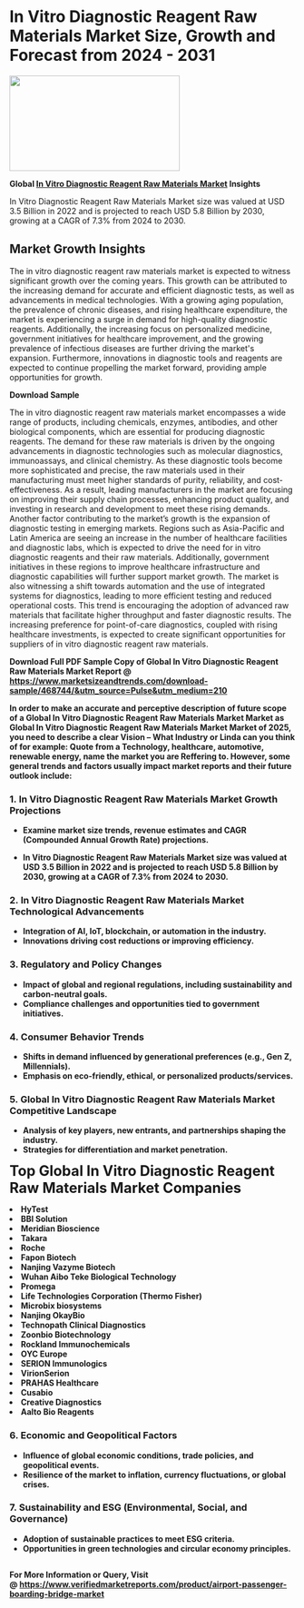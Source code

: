 <H1>In Vitro Diagnostic Reagent Raw Materials Market Size, Growth and Forecast from 2024 - 2031</H1><img class="aligncenter size-medium wp-image-584254" src="https://thirdeyenews.in/wp-content/uploads/2024/09/Global-Market-Research-300x168.jpeg" alt="" width="300" height="168" /><p><strong>Global&nbsp;<a href="https://www.marketsizeandtrends.com/download-sample/468744/&amp;utm_source=Pulse&amp;utm_medium=210">In Vitro Diagnostic Reagent Raw Materials Market</a> Insights</strong></p><p>In Vitro Diagnostic Reagent Raw Materials Market size was valued at USD 3.5 Billion in 2022 and is projected to reach USD 5.8 Billion by 2030, growing at a CAGR of 7.3% from 2024 to 2030.</p><p><h2>Market Growth Insights</h2> <p>The in vitro diagnostic reagent raw materials market is expected to witness significant growth over the coming years. This growth can be attributed to the increasing demand for accurate and efficient diagnostic tests, as well as advancements in medical technologies. With a growing aging population, the prevalence of chronic diseases, and rising healthcare expenditure, the market is experiencing a surge in demand for high-quality diagnostic reagents. Additionally, the increasing focus on personalized medicine, government initiatives for healthcare improvement, and the growing prevalence of infectious diseases are further driving the market's expansion. Furthermore, innovations in diagnostic tools and reagents are expected to continue propelling the market forward, providing ample opportunities for growth.</p> <p><strong>Download Sample</strong></p> <p>The in vitro diagnostic reagent raw materials market encompasses a wide range of products, including chemicals, enzymes, antibodies, and other biological components, which are essential for producing diagnostic reagents. The demand for these raw materials is driven by the ongoing advancements in diagnostic technologies such as molecular diagnostics, immunoassays, and clinical chemistry. As these diagnostic tools become more sophisticated and precise, the raw materials used in their manufacturing must meet higher standards of purity, reliability, and cost-effectiveness. As a result, leading manufacturers in the market are focusing on improving their supply chain processes, enhancing product quality, and investing in research and development to meet these rising demands. Another factor contributing to the market’s growth is the expansion of diagnostic testing in emerging markets. Regions such as Asia-Pacific and Latin America are seeing an increase in the number of healthcare facilities and diagnostic labs, which is expected to drive the need for in vitro diagnostic reagents and their raw materials. Additionally, government initiatives in these regions to improve healthcare infrastructure and diagnostic capabilities will further support market growth. The market is also witnessing a shift towards automation and the use of integrated systems for diagnostics, leading to more efficient testing and reduced operational costs. This trend is encouraging the adoption of advanced raw materials that facilitate higher throughput and faster diagnostic results. The increasing preference for point-of-care diagnostics, coupled with rising healthcare investments, is expected to create significant opportunities for suppliers of in vitro diagnostic reagent raw materials. <p><strong></p><p><span class=""><strong>Download Full PDF Sample Copy of Global In Vitro Diagnostic Reagent Raw Materials Market Report</strong> @ <a href="https://www.marketsizeandtrends.com/download-sample/468744/&amp;utm_source=Pulse&amp;utm_medium=210" target="_blank">https://www.marketsizeandtrends.com/download-sample/468744/&amp;utm_source=Pulse&amp;utm_medium=210</a></span></p><p>In order to make an accurate and perceptive description of future scope of a Global&nbsp;In Vitro Diagnostic Reagent Raw Materials Market Market as Global&nbsp;In Vitro Diagnostic Reagent Raw Materials Market Market of 2025, you need to describe a clear Vision &ndash; What Industry or Linda can you think of for example: Quote from a Technology, healthcare, automotive, renewable energy, name the market you are Reffering to. However, some general trends and factors usually impact market reports and their future outlook include:</p><h3>1.&nbsp;<strong>In Vitro Diagnostic Reagent Raw Materials Market Growth Projections</strong></h3><ul><li>Examine market size trends, revenue estimates and CAGR (Compounded Annual Growth Rate) projections.</li><li><p>In Vitro Diagnostic Reagent Raw Materials Market size was valued at USD 3.5 Billion in 2022 and is projected to reach USD 5.8 Billion by 2030, growing at a CAGR of 7.3% from 2024 to 2030.</p></li></ul><h3>2.&nbsp;<strong>In Vitro Diagnostic Reagent Raw Materials Market Technological Advancements</strong></h3><ul><li>Integration of AI, IoT, blockchain, or automation in the industry.</li><li>Innovations driving cost reductions or improving efficiency.</li></ul><h3>3.&nbsp;<strong>Regulatory and Policy Changes</strong></h3><ul><li>Impact of global and regional regulations, including sustainability and carbon-neutral goals.</li><li>Compliance challenges and opportunities tied to government initiatives.</li></ul><h3>4.&nbsp;<strong>Consumer Behavior Trends</strong></h3><ul><li>Shifts in demand influenced by generational preferences (e.g., Gen Z, Millennials).</li><li>Emphasis on eco-friendly, ethical, or personalized products/services.</li></ul><h3>5.&nbsp;<strong>Global In Vitro Diagnostic Reagent Raw Materials Market Competitive Landscape</strong></h3><ul><li>Analysis of key players, new entrants, and partnerships shaping the industry.</li><li>Strategies for differentiation and market penetration.</li></ul><p data-pm-slice="1 1 []"><span style="color: inherit; font-family: inherit; font-size: 25px;">Top Global In Vitro Diagnostic Reagent Raw Materials Market Companies</span></p><div class="" data-test-id=""><p><li>HyTest</li><li> BBI Solution</li><li> Meridian Bioscience</li><li> Takara</li><li> Roche</li><li> Fapon Biotech</li><li> Nanjing Vazyme Biotech</li><li> Wuhan Aibo Teke Biological Technology</li><li> Promega</li><li> Life Technologies Corporation (Thermo Fisher)</li><li> Microbix biosystems</li><li> Nanjing OkayBio</li><li> Technopath Clinical Diagnostics</li><li> Zoonbio Biotechnology</li><li> Rockland Immunochemicals</li><li> OYC Europe</li><li> SERION Immunologics</li><li> VirionSerion</li><li> PRAHAS Healthcare</li><li> Cusabio</li><li> Creative Diagnostics</li><li> Aalto Bio Reagents</li></p></div><h3>6.&nbsp;<strong>Economic and Geopolitical Factors</strong></h3><ul><li>Influence of global economic conditions, trade policies, and geopolitical events.</li><li>Resilience of the market to inflation, currency fluctuations, or global crises.</li></ul><h3>7.&nbsp;<strong>Sustainability and ESG (Environmental, Social, and Governance)</strong></h3><ul><li>Adoption of sustainable practices to meet ESG criteria.</li><li>Opportunities in green technologies and circular economy principles.</li></ul><h2><strong style="font-size: 14px;">For More Information or Query, Visit @&nbsp;</strong><a style="background-color: #ffffff; font-size: 14px;" href="https://www.marketsizeandtrends.com/report/in-vitro-diagnostic-reagent-raw-materials-market/" target="_blank">https://www.verifiedmarketreports.com/product/airport-passenger-boarding-bridge-market</a></h2>

